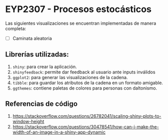 # EYP2307 - Procesos estocásticos

Las siguientes visualizaciones se encuentran implementadas de manera completa:

-   [ ] Caminata aleatoria

## Librerías utilizadas:

1.  `shiny`: para crear la aplicación.
2.  `shinyfeedback`: permite dar feedback al usuario ante inputs inválidos
3.  `ggplot2`: para generar las visualizaciones de la cadena.
4.  `tibble`: para guardar los atributos de la cadena en un formato amigable.
5.  `ggthemes`: contiene paletas de colores para personas con daltonismo.

## Referencias de código

1.  <https://stackoverflow.com/questions/26782041/scaling-shiny-plots-to-window-height>
2.  <https://stackoverflow.com/questions/30478541/how-can-i-make-the-width-of-an-image-in-a-shiny-app-dynamic>
